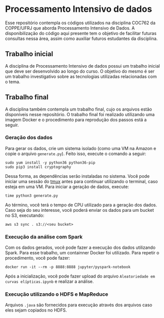 # Processamento Intensivo de dados

Esse repositório contempla os códigos utilizados na disciplina COC762 da COPPE/UFRJ que aborda Processamento Intensivo de Dados. A disponibilização do código aqui presente tem o objetivo de facilitar futuras consultas nessa área, assim como auxiliar futuros estudantes da disciplina.

## Trabalho inicial

A disciplina de Processamento Intensivo de dados possui um trabalho inicial que deve ser desenvolvido ao longo do curso. O objetivo do mesmo é ser um trabalho investigativo sobre as tecnologias utilizadas relacionadas com o tema.


## Trabalho final

A disciplina também contempla um trabalho final, cujo os arquivos estão disponíveis nesse repositório. O trabalho final foi realizado utilizando uma imagem Docker e o procedimento para reprodução dos passos está a seguir.

### Geração dos dados

Para gerar os dados, crie um sistema isolado (como uma VM na Amazon e copie o arquivo `generate.py`). Feito isso, execute o comando a seguir:

```
sudo yum install -y python36 python36-pip
sudo pip3 install cryptography
```

Dessa forma, as dependências serão instaladas no sistema. Você pode iniciar uma sessão do [tmux](https://github.com/tmux/tmux/wiki) antes para continuar utilizando o terminal, caso esteja em uma VM. Para iniciar a geração de dados, execute:

```
time python3 generate.py
```

Ao término, você terá o tempo de CPU utilizado para a geração dos dados. Caso seja do seu interesse, você poderá enviar os dados para um bucket no S3, executando:

```
aws s3 sync . s3://<seu bucket>
```

### Execução da análise com Spark

Com os dados gerados, você pode fazer a execução dos dados utilizando Spark. Para esse trabalho, um containner Docker foi utilizado. Para repetir o procedimento, você pode fazer:

```
docker run -it --rm -p 8888:8888 jupyter/pyspark-notebook
```

Após a inicialização, você pode fazer upload do arquivo `Aleatoriedade em curvas elípticas.ipynb` e realizar a análise.

### Execução utilizando o HDFS e MapReduce

Arquivos `.java` são fornecidos para execução através dos arquivos caso eles sejam copiados no HDFS.